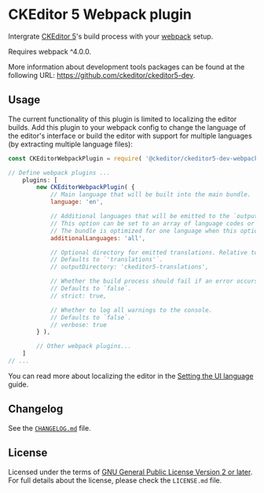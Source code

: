 CKEditor 5 Webpack plugin
=========================

Intergrate [CKEditor 5](https://ckeditor.com)'s build process with your [webpack](https://webpack.js.org) setup.

Requires webpack ^4.0.0.

More information about development tools packages can be found at the following URL: <https://github.com/ckeditor/ckeditor5-dev>.

## Usage

The current functionality of this plugin is limited to localizing the editor builds. Add this plugin to your webpack config to change the language of the editor's interface or build the editor with support for multiple languages (by extracting multiple language files):

```js
const CKEditorWebpackPlugin = require( '@ckeditor/ckeditor5-dev-webpack-plugin' );

// Define webpack plugins ...
	plugins: [
		new CKEditorWebpackPlugin( {
			// Main language that will be built into the main bundle.
			language: 'en',

			// Additional languages that will be emitted to the `outputDirectory`.
			// This option can be set to an array of language codes or `'all'` to build all found languages.
			// The bundle is optimized for one language when this option is omitted.
			additionalLanguages: 'all',

			// Optional directory for emitted translations. Relative to the webpack's output.
			// Defaults to `'translations'`.
			// outputDirectory: 'ckeditor5-translations',

			// Whether the build process should fail if an error occurs.
			// Defaults to `false`.
			// strict: true,

			// Whether to log all warnings to the console.
			// Defaults to `false`.
			// verbose: true
		} ),

		// Other webpack plugins...
	]
// ...
```

You can read more about localizing the editor in the [Setting the UI language](https://docs.ckeditor.com/ckeditor5/latest/features/ui-language.html) guide.

## Changelog

See the [`CHANGELOG.md`](https://github.com/ckeditor/ckeditor5-dev/blob/master/packages/ckeditor5-dev-webpack-plugin/CHANGELOG.md) file.

## License

Licensed under the terms of [GNU General Public License Version 2 or later](http://www.gnu.org/licenses/gpl.html). For full details about the license, please check the `LICENSE.md` file.
